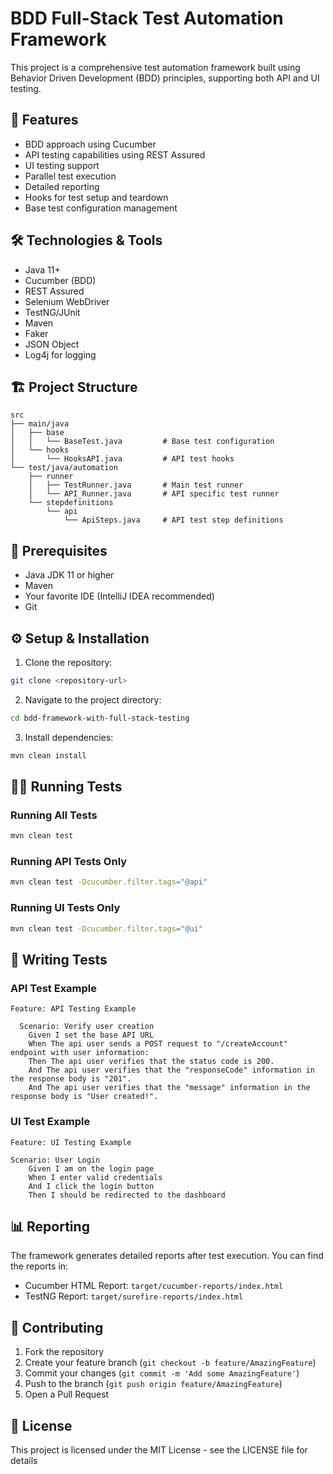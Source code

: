 # BDD Full-Stack Test Automation Framework

This project is a comprehensive test automation framework built using Behavior Driven Development (BDD) principles, supporting both API and UI testing.

## 🚀 Features

- BDD approach using Cucumber
- API testing capabilities using REST Assured
- UI testing support
- Parallel test execution
- Detailed reporting
- Hooks for test setup and teardown
- Base test configuration management

## 🛠 Technologies & Tools

- Java 11+
- Cucumber (BDD)
- REST Assured
- Selenium WebDriver
- TestNG/JUnit
- Maven
- Faker
- JSON Object
- Log4j for logging

## 🏗 Project Structure

```
src
├── main/java
│   ├── base
│   │   └── BaseTest.java         # Base test configuration
│   └── hooks
│       └── HooksAPI.java         # API test hooks
└── test/java/automation
    ├── runner
    │   ├── TestRunner.java       # Main test runner
    │   └── API_Runner.java       # API specific test runner
    └── stepdefinitions
        └── api
            └── ApiSteps.java     # API test step definitions
```

## 🔧 Prerequisites

- Java JDK 11 or higher
- Maven
- Your favorite IDE (IntelliJ IDEA recommended)
- Git

## ⚙️ Setup & Installation

1. Clone the repository:
```bash
git clone <repository-url>
```

2. Navigate to the project directory:
```bash
cd bdd-framework-with-full-stack-testing
```

3. Install dependencies:
```bash
mvn clean install
```

## 🏃‍♂️ Running Tests

### Running All Tests
```bash
mvn clean test
```

### Running API Tests Only
```bash
mvn clean test -Dcucumber.filter.tags="@api"
```

### Running UI Tests Only
```bash
mvn clean test -Dcucumber.filter.tags="@ui"
```

## 📝 Writing Tests

### API Test Example
```gherkin
Feature: API Testing Example

  Scenario: Verify user creation
    Given I set the base API URL
    When The api user sends a POST request to "/createAccount" endpoint with user information:
    Then The api user verifies that the status code is 200.
    And The api user verifies that the "responseCode" information in the response body is "201".
    And The api user verifies that the "message" information in the response body is "User created!".
```

### UI Test Example
```gherkin
Feature: UI Testing Example

Scenario: User Login
    Given I am on the login page
    When I enter valid credentials
    And I click the login button
    Then I should be redirected to the dashboard
```

## 📊 Reporting

The framework generates detailed reports after test execution. You can find the reports in:
- Cucumber HTML Report: `target/cucumber-reports/index.html`
- TestNG Report: `target/surefire-reports/index.html`

## 🤝 Contributing

1. Fork the repository
2. Create your feature branch (`git checkout -b feature/AmazingFeature`)
3. Commit your changes (`git commit -m 'Add some AmazingFeature'`)
4. Push to the branch (`git push origin feature/AmazingFeature`)
5. Open a Pull Request

## 📄 License

This project is licensed under the MIT License - see the LICENSE file for details
